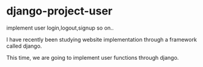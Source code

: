 # django-project-user
implement user login,logout,signup so on..


I have recently been studying website implementation through a framework called django.

This time, we are going to implement user functions through django.
